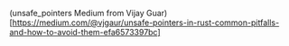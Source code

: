(unsafe_pointers Medium from Vijay Guar)[https://medium.com/@vjgaur/unsafe-pointers-in-rust-common-pitfalls-and-how-to-avoid-them-efa6573397bc]
